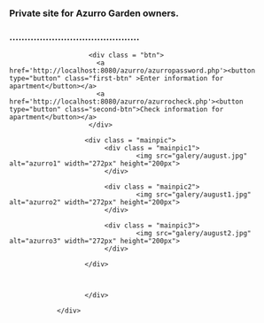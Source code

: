 <?php
include_once 'azurroheader.php';
?>
<!DOCTYPE html>
<html lang="en">
<head>
    <meta charset="UTF-8">
    <meta name="viewport" content="width=device-width, initial-scale=1.0">
    <link rel="stylesheet" type="text/css" href="azurrostyle.css" media="screen"/>
    <title>AzurroFirstPage</title>
</head>
<body>
                <div class="main">
                        <div class="text">
                           <h3>Private site for Azurro Garden owners.</h>
                           <h3>...........................................</h>            
                        </div>

                        <div class = "btn">
                          <a href='http://localhost:8080/azurro/azurropassword.php'><button type="button" class="first-btn" >Enter information for apartment</button></a>
                          <a href='http://localhost:8080/azurro/azurrocheck.php'><button type="button" class="second-btn">Check information for apartment</button></a>
                        </div>

                       <div class = "mainpic">
                            <div class = "mainpic1">
                                    <img src="galery/august.jpg" alt="azurro1" width="272px" height="200px">
                            </div>
                            
                            <div class = "mainpic2">
                                    <img src="galery/august1.jpg" alt="azurro2" width="272px" height="200px">
                            </div>

                            <div class = "mainpic3">
                                    <img src="galery/august2.jpg" alt="azurro3" width="272px" height="200px">
                            </div>
                            
                       </div>   
                          
                       
          
                       </div>

                </div>  
</body>
</html>
<?php
include_once 'azurrofooter.php';
?>


